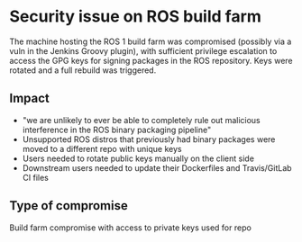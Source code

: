# Security issue on ROS build farm

The machine hosting the ROS 1 build farm was compromised (possibly via a vuln in the Jenkins Groovy plugin), with sufficient privilege escalation to access the GPG keys for signing packages in the ROS repository. Keys were rotated and a full rebuild was triggered.

## Impact

* "we are unlikely to ever be able to completely rule out malicious interference in the ROS binary packaging pipeline"
* Unsupported ROS distros that previously had binary packages were moved to a different repo with unique keys
* Users needed to rotate public keys manually on the client side
* Downstream users needed to update their Dockerfiles and Travis/GitLab CI files

## Type of compromise

Build farm compromise with access to private keys used for repo
